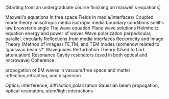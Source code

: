[Starting from an undergraduate course finishing on maxwell's equations]

Maxwell's equations
	In free space
Fields in media/interfaces/
	Coupled mode theory
	anisotropic media
	isotropic media
boundary conditions
	snell's law
	brewster's angle
The wave equation
	Plane wave solutions
	Helmholtz equation
energy and power of waves
Wave polarization
	perpedicular, parallel, circularly
Reflections from media interfaces
Reciprocity and Image Theory (Method of images)
TE,TM, and TEM modes (somehow related to 'gaussian beams?'
Waveguides
	Perturbation Theory (Used to find attenuation)
Resonance
	Cavity resonators (used in both optical and microwave)
Coherence



propogation of EM waves in vacuum/free space and matter
reflection,refraction, and dispersion

Optics: interference, diffraction,polarization
Gaussian beam  propogation, optical resonators, atom/light interactions

